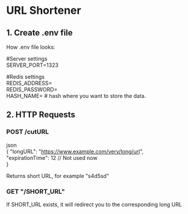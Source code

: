 # URL Shortener

## 1. Create .env file        
        
How .env file looks:        
        
#Server settings        
SERVER_PORT=1323        
        
#Redis settings        
REDIS_ADDRESS=                        
REDIS_PASSWORD=                         
HASH_NAME=                      # hash where you want to store the data.         

## 2. HTTP Requests


### POST /cutURL

json        
{
    "longURL": "https://www.example.com/very/long/url",        
    "expirationTime": 12                             // Not used now        
}

Returns short URL, for example "s4d5sd"

### GET "/SHORT_URL"

If SHORT_URL exists, it will redirect you to the corresponding long URL

